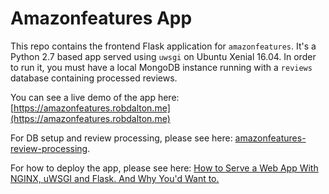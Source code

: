 # Amazonfeatures App
This repo contains the frontend Flask application for `amazonfeatures`. It's a Python 2.7 based app served using `uwsgi` on Ubuntu Xenial 16.04. In order to run it, you must have a local MongoDB instance running with a `reviews` database containing processed reviews.

You can see a live demo of the app here: [https://amazonfeatures.robdalton.me](https://amazonfeatures.robdalton.me)

For DB setup and review processing, please see here: [amazonfeatures-review-processing](https://github.com/rob-dalton/amazonfeatures-review-processing).

For how to deploy the app, please see here: [How to Serve a Web App With NGINX, uWSGI and Flask. And Why You'd Want to.](https://robdalton.me/how-to-serve-a-web-app-with-nginx-uwsgi-and-flask-and-why-youd-want-to/)